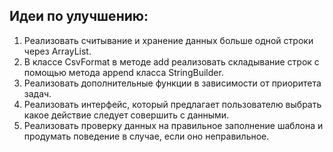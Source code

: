 ## Идеи по улучшению:

1. Реализовать считывание и хранение данных больше одной строки через ArrayList<Data>.
2. В классе CsvFormat в методе add реализовать складывание строк с помощью метода append класса StringBuilder.
3. Реализовать дополнительные функции в зависимости от приоритета задач. 
4. Реализовать интерфейс, который предлагает пользователю выбрать какое действие следует совершить с данными.
5. Реализовать проверку данных на правильное заполнение шаблона и продумать поведение в случае, если оно неправильное.

